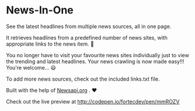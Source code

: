 
# News-In-One
See the latest headlines from multiple news sources, all in one page. 

It retrieves headlines from a predefined number of news sites, with appropriate links to the news item. :clap: 

You no longer have to visit your favourite news sites individually just to view the trending and latest headlines. Your news crawling is now made easy!!! You're welcome... :smiley:

To add more news sources, check out the included links.txt file.

Built with the help of <a href="https://newsapi.org">Newsapi.org</a> . :heart:

Check out the live preview at <a href="http://codepen.io/fortecdev/pen/mmROZV">http://codepen.io/fortecdev/pen/mmROZV</a>
